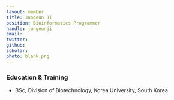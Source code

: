```yaml
---
layout: member
title: Jungeun Ji
position: Bioinformatics Programmer
handle: jungeunji
email:
twitter:
github: 
scholar: 
photo: blank.png
---
```



### Education & Training
- BSc, Division of Biotechnology, Korea University, South Korea